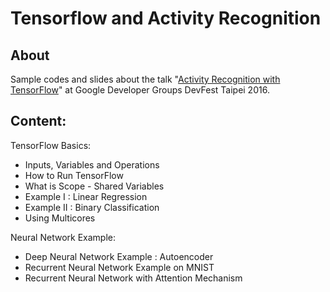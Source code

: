 Tensorflow and Activity Recognition
========

About
--------

Sample codes and slides about the talk "[Activity Recognition with TensorFlow](https://devfest-taipei-3cbee.firebaseapp.com/schedule/day1?sessionId=110)" at Google Developer Groups DevFest Taipei 2016.

Content:
--------

TensorFlow Basics:
- Inputs, Variables and Operations
- How to Run TensorFlow
- What is Scope - Shared Variables
- Example I : Linear Regression
- Example II : Binary Classification
- Using Multicores

Neural Network Example:
- Deep Neural Network Example : Autoencoder
- Recurrent Neural Network Example on MNIST
- Recurrent Neural Network with Attention Mechanism


